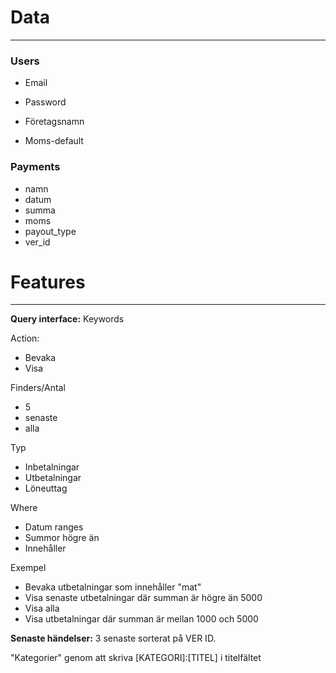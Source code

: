 # Data
------

### Users
- Email
- Password

- Företagsnamn
- Moms-default


### Payments
- namn
- datum
- summa
- moms
- payout_type
- ver_id

# Features
----------
**Query interface:**
Keywords

Action:

- Bevaka
- Visa

Finders/Antal

- 5
- senaste
- alla

Typ

- Inbetalningar
- Utbetalningar
- Löneuttag

Where

- Datum ranges
- Summor högre än
- Innehåller

Exempel

- Bevaka utbetalningar som innehåller "mat" 
- Visa senaste utbetalningar där summan är högre än 5000
- Visa alla
- Visa utbetalningar där summan är mellan 1000 och 5000


**Senaste händelser:**
3 senaste sorterat på VER ID.

"Kategorier" genom att skriva [KATEGORI]:[TITEL] i titelfältet
